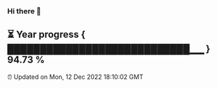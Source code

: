 ### Hi there 👋
⏳ Year progress { ████████████████████████████▁▁ } 94.73 %
---
⏰ Updated on Mon, 12 Dec 2022 18:10:02 GMT

